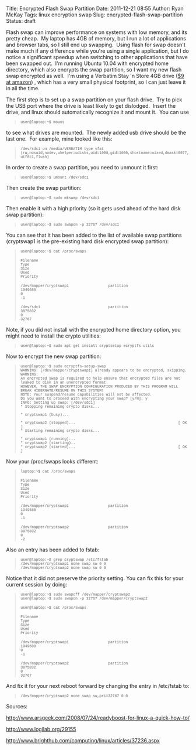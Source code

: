 Title: Encrypted Flash Swap Partition
Date: 2011-12-21 08:55
Author: Ryan McKay
Tags: linux encryption swap
Slug: encrypted-flash-swap-partition
Status: draft

Flash swap can improve performance on systems with low memory, and its pretty cheap.  My laptop has 4GB of memory, but I run a lot of applications and browser tabs, so I still end up swapping.  Using flash for swap doesn't make much if any difference while you're using a single application, but I do notice a significant speedup when switching to other applications that have been swapped out.  I'm running Ubuntu 10.04 with encrypted home directory, which also encrypts the swap partition, so I want my new flash swap encrypted as well.  I'm using a Verbatim Stay 'n Store 4GB drive ([\$9 at amazon](http://amzn.com/B004BLIQDC)) , which has a very small physical footprint, so I can just leave it in all the time.  

  

The first step is to set up a swap partition on your flash drive.  Try to pick the USB port where the drive is least likely to get dislodged.  Insert the drive, and linux should automatically recognize it and mount it.  You can use  

> </p>
>
> <span style="font-family: 'Courier New', Courier, monospace; font-size: x-small;">user@laptop:~\$ mount</span>

</p>

to see what drives are mounted.  The newly added usb drive should be the last one.  For example, mine looked like this:  

> </p>
>
> <span style="font-family: 'Courier New', Courier, monospace; font-size: x-small;">/dev/sdc1 on /media/VERBATIM type vfat (rw,nosuid,nodev,uhelper=udisks,uid=1000,gid=1000,shortname=mixed,dmask=0077,utf8=1,flush)</span>

</p>

In order to create a swap partition, you need to unmount it first:  

> </p>
>
> <span style="font-family: 'Courier New', Courier, monospace; font-size: x-small;">user@laptop:~\$ umount /dev/sdc1</span>

</p>

Then create the swap partition:  

> </p>
>
> <span style="font-family: 'Courier New', Courier, monospace; font-size: x-small;">user@laptop:~\$ sudo mkswap /dev/sdc1</span>

</p>

Then enable it with a high priority (so it gets used ahead of the hard disk swap partition):  

> </p>
>
> <span style="font-family: 'Courier New', Courier, monospace; font-size: x-small;">user@laptop:~\$ sudo swapon -p 32767 /dev/sdc1</span>

</p>

You can see that it has been added to the list of available swap partitions (cryptswap1 is the pre-existing hard disk encrypted swap partition):  

> </p>
>
> <span style="font-family: 'Courier New', Courier, monospace; font-size: x-small;">user@laptop:~\$ cat /proc/swaps</span>  
>
> <span style="font-family: 'Courier New', Courier, monospace; font-size: x-small;">Filename<span class="Apple-tab-span" style="white-space: pre;"> </span>Type<span class="Apple-tab-span" style="white-space: pre;"> </span>Size<span class="Apple-tab-span" style="white-space: pre;"> </span>Used<span class="Apple-tab-span" style="white-space: pre;"> </span>Priority</span>  
>
> <span style="font-family: 'Courier New', Courier, monospace; font-size: x-small;">/dev/mapper/cryptswap1                  partition<span class="Apple-tab-span" style="white-space: pre;"> </span>1949688<span class="Apple-tab-span" style="white-space: pre;"> </span>0<span class="Apple-tab-span" style="white-space: pre;"> </span>-1</span>  
>
> <span style="font-family: 'Courier New', Courier, monospace; font-size: x-small;">/dev/sdc1                               partition<span class="Apple-tab-span" style="white-space: pre;"> </span>3875832<span class="Apple-tab-span" style="white-space: pre;"> </span>0<span class="Apple-tab-span" style="white-space: pre;"> </span>32767</span>

</p>

<div>

</p>

Note, if you did not install with the encrypted home directory option, you might need to install the crypto utilities:  

> </p>
>
> <span style="font-family: 'Courier New', Courier, monospace; font-size: x-small;">user@laptop:~\$ sudo apt-get install cryptsetup ecryptfs-utils</span>

</p>

Now to encrypt the new swap partition:

</div>

</p>

<div>

</p>

> </p>
>
> <span style="font-family: 'Courier New', Courier, monospace; font-size: x-small;">user@laptop:~\$ sudo ecryptfs-setup-swap  
> WARNING: \[/dev/mapper/cryptswap1\] already appears to be encrypted, skipping.  
> WARNING:  
> An encrypted swap is required to help ensure that encrypted files are not leaked to disk in an unencrypted format.  
> HOWEVER, THE SWAP ENCRYPTION CONFIGURATION PRODUCED BY THIS PROGRAM WILL BREAK HIBERNATE/RESUME ON THIS SYSTEM!  
> NOTE: Your suspend/resume capabilities will not be affected.  
> Do you want to proceed with encrypting your swap? \[y/N\]: y  
> INFO: Setting up swap: \[/dev/sdc1\]  
> \* Stopping remaining crypto disks...                                            
> \* cryptswap1 (busy)...                                                          
> \* cryptswap2 (stopped)...                                               \[ OK \]  
> \* Starting remaining crypto disks...                                            
> \* cryptswap1 (running)...                                                      
> \* cryptswap2 (starting)..  
> \* cryptswap2 (started)...                                               \[ OK \] </span>

</p>

</div>

</p>

<div>

</p>

<span style="font-family: inherit;">Now your /proc/swaps looks different:</span>

</div>

</p>

> </p>
>
> <span style="font-family: 'Courier New', Courier, monospace; font-size: x-small;">laptop:~\$ cat /proc/swaps</span>  
>
> <span style="font-family: 'Courier New', Courier, monospace; font-size: x-small;">Filename<span class="Apple-tab-span" style="white-space: pre;"> </span>Type<span class="Apple-tab-span" style="white-space: pre;"> </span>Size<span class="Apple-tab-span" style="white-space: pre;"> </span>Used<span class="Apple-tab-span" style="white-space: pre;"> </span>Priority</span>  
>
> <span style="font-family: 'Courier New', Courier, monospace; font-size: x-small;">/dev/mapper/cryptswap1                  partition<span class="Apple-tab-span" style="white-space: pre;"> </span>1949688<span class="Apple-tab-span" style="white-space: pre;"> </span>0<span class="Apple-tab-span" style="white-space: pre;"> </span>-1</span>  
>
> <span style="font-family: 'Courier New', Courier, monospace; font-size: x-small;">/dev/mapper/cryptswap2                  partition<span class="Apple-tab-span" style="white-space: pre;"> </span>3875832<span class="Apple-tab-span" style="white-space: pre;"> </span>0<span class="Apple-tab-span" style="white-space: pre;"> </span>-2</span>

</p>

<div>

</p>

<div>

</p>

<span style="font-family: inherit;">Also an entry has been added to fstab:</span>

</div>

</p>

<div>

</p>

> </p>
>
> <span style="font-family: 'Courier New', Courier, monospace; font-size: x-small;">user@laptop:~\$ grep cryptswap /etc/fstab  
> /dev/mapper/cryptswap1 none swap sw 0 0  
> /dev/mapper/cryptswap2 none swap sw 0 0</span>

</p>

</div>

</p>

Notice that it did not preserve the priority setting. You can fix this for your current session by doing:  

> </p>
>
> <span style="font-family: 'Courier New', Courier, monospace; font-size: x-small;">user@laptop:~\$ sudo swapoff /dev/mapper/cryptswap2  
> </span><span style="font-family: 'Courier New', Courier, monospace; font-size: x-small;">user@laptop:~\$ sudo swapon -p 32767 /dev/mapper/cryptswap2</span>  
>
> <span style="font-family: 'Courier New', Courier, monospace; font-size: x-small;">user@laptop:~\$ cat /proc/swaps</span>  
>
> <span style="font-family: 'Courier New', Courier, monospace; font-size: x-small;">Filename<span class="Apple-tab-span" style="white-space: pre;"> </span>Type<span class="Apple-tab-span" style="white-space: pre;"> </span>Size<span class="Apple-tab-span" style="white-space: pre;"> </span>Used<span class="Apple-tab-span" style="white-space: pre;"> </span>Priority</span>  
>
> <span style="font-family: 'Courier New', Courier, monospace; font-size: x-small;">/dev/mapper/cryptswap1                  partition<span class="Apple-tab-span" style="white-space: pre;"> </span>1949688<span class="Apple-tab-span" style="white-space: pre;"> </span>0<span class="Apple-tab-span" style="white-space: pre;"> </span>-1</span>  
>
> <span style="font-family: 'Courier New', Courier, monospace; font-size: x-small;">/dev/mapper/cryptswap2                  partition<span class="Apple-tab-span" style="white-space: pre;"> </span>3875832<span class="Apple-tab-span" style="white-space: pre;"> </span>0<span class="Apple-tab-span" style="white-space: pre;"> </span>32767</span>

</p>

<div>

</p>

And fix it for your next reboot forward by changing the entry in /etc/fstab to:  

<div>

</p>

> </p>
>
> <span style="font-family: 'Courier New', Courier, monospace; font-size: x-small;">/dev/mapper/cryptswap2 none swap sw,pri=32767 0 0</span>

</p>

</div>

</p>

<div>

</p>

  

</div>

</p>

  

<span style="font-family: inherit;">Sources:</span>  

<http://www.arsgeek.com/2008/07/24/readyboost-for-linux-a-quick-how-to/>  

<http://www.logilab.org/29155>  

<http://www.brighthub.com/computing/linux/articles/37236.aspx>

</div>

</p>

</div>

</p>
